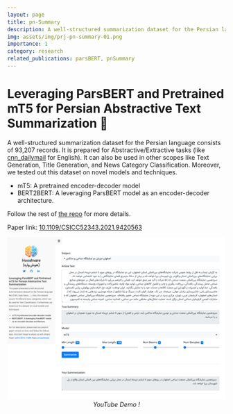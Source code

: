 ```yaml
---
layout: page
title: pn-Summary
description: A well-structured summarization dataset for the Persian language!
img: assets/img/prj-pn-summary-01.png
importance: 1
category: research
related_publications: parsBERT, pnSummary
---
```


# Leveraging ParsBERT and Pretrained mT5 for Persian Abstractive Text Summarization 🦁

A well-structured summarization dataset for the Persian language consists of 93,207 records. It is prepared for Abstractive/Extractive tasks (like [cnn_dailymail](https://cs.nyu.edu/~kcho/DMQA/) for English). It can also be used in other scopes like Text Generation, Title Generation, and News Category Classification. Moreover, we tested out this dataset on novel models and techniques.

- mT5: A pretrained encoder-decoder model
- BERT2BERT: A leveraging ParsBERT model as an encoder-decoder architecture.

Follow the rest of [the repo](https://github.com/hooshvare/pn-summary) for more details.

Paper link: [10.1109/CSICC52343.2021.9420563](https://doi.org/10.1109/CSICC52343.2021.9420563)

<p align="center">
    <a href="https://youtu.be/D7lwnf4G4ss"><img src="/assets/img/prj-pn-summary-02.png" width="800"></a>
    <br>
    <em>YouTube Demo !</em>
</p>
